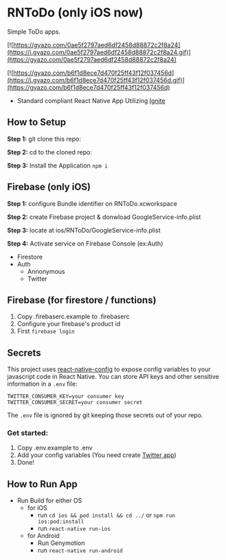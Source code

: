 #  RNToDo (only iOS now)

Simple ToDo apps.

[![https://gyazo.com/0ae5f2797aed6df2458d88872c2f8a24](https://i.gyazo.com/0ae5f2797aed6df2458d88872c2f8a24.gif)](https://gyazo.com/0ae5f2797aed6df2458d88872c2f8a24)


[![https://gyazo.com/b6f1d8ece7d470f25ff43f12f037456d](https://i.gyazo.com/b6f1d8ece7d470f25ff43f12f037456d.gif)](https://gyazo.com/b6f1d8ece7d470f25ff43f12f037456d)

* Standard compliant React Native App Utilizing [Ignite](https://github.com/infinitered/ignite)

## How to Setup

**Step 1:** git clone this repo:

**Step 2:** cd to the cloned repo:

**Step 3:** Install the Application `npm i`

## Firebase (only iOS)

**Step 1:** configure Bundle identifier on RNToDo.xcworkspace

**Step 2:** create Firebase project & donwload GoogleService-info.plist

**Step 3:** locate at ios/RNToDo/GoogleService-info.plist

**Step 4:** Activate service on Firebase Console (ex:Auth)

* Firestore
* Auth
  * Annonymous
  * Twitter

## Firebase (for firestore / functions)

1. Copy .firebaserc.example to .firebaserc
2. Configure your firebase's product id 
3. First `firebase login`

## Secrets

This project uses [react-native-config](https://github.com/luggit/react-native-config) to expose config variables to your javascript code in React Native. You can store API keys
and other sensitive information in a `.env` file:

```
TWITTER_CONSUMER_KEY=your consumer key
TWITTER_CONSUMER_SECRET=your consumer secret
```

The `.env` file is ignored by git keeping those secrets out of your repo.

### Get started:
1. Copy .env.example to .env
2. Add your config variables (You need create [Twitter app](https://apps.twitter.com))
3. Done!

## How to Run App

* Run Build for either OS
  * for iOS
    * run `cd ios && pod install && cd ../` or `npm run ios:pod:install`
    * run `react-native run-ios`
  * for Android
    * Run Genymotion
    * run `react-native run-android`
